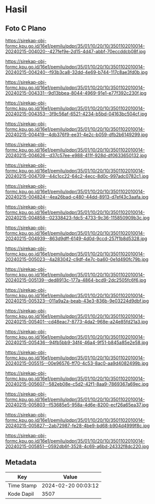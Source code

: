 # Hasil

## Foto C Plano

https://sirekap-obj-formc.kpu.go.id/16e1/pemilu/pdpr/35/01/10/20/10/3501102010014-20240215-004020--427fef9e-2d15-4d47-abbf-70eccddcb08f.jpg

https://sirekap-obj-formc.kpu.go.id/16e1/pemilu/pdpr/35/01/10/20/10/3501102010014-20240215-004240--f93b3ca8-32dd-4e69-b744-117c8ae3fd0b.jpg

https://sirekap-obj-formc.kpu.go.id/16e1/pemilu/pdpr/35/01/10/20/10/3501102010014-20240215-004331--9d13bbea-8044-4969-91e1-e77f392c230f.jpg

https://sirekap-obj-formc.kpu.go.id/16e1/pemilu/pdpr/35/01/10/20/10/3501102010014-20240215-004353--3f9c56af-6521-4234-b5bd-04163bc504cf.jpg

https://sirekap-obj-formc.kpu.go.id/16e1/pemilu/pdpr/35/01/10/20/10/3501102010014-20240215-004419--4db376f9-ee31-4e2c-b059-dfb2b6149299.jpg

https://sirekap-obj-formc.kpu.go.id/16e1/pemilu/pdpr/35/01/10/20/10/3501102010014-20240215-004626--d37c57ee-e988-411f-928d-df0633650132.jpg

https://sirekap-obj-formc.kpu.go.id/16e1/pemilu/pdpr/35/01/10/20/10/3501102010014-20240215-004709--44c1cc22-64c2-4ecc-8d0c-997adc0782c1.jpg

https://sirekap-obj-formc.kpu.go.id/16e1/pemilu/pdpr/35/01/10/20/10/3501102010014-20240215-004824--4ea26bad-c480-44dd-8913-d7ef43c3aafa.jpg

https://sirekap-obj-formc.kpu.go.id/16e1/pemilu/pdpr/35/01/10/20/10/3501102010014-20240215-004858--02338423-fdc5-4733-9c36-115850909b3c.jpg

https://sirekap-obj-formc.kpu.go.id/16e1/pemilu/pdpr/35/01/10/20/10/3501102010014-20240215-004939--863d9dff-6149-4d0d-9ccd-257f1b8d5328.jpg

https://sirekap-obj-formc.kpu.go.id/16e1/pemilu/pdpr/35/01/10/20/10/3501102010014-20240215-005023--4a283042-c9df-4e7c-ba60-0e1d490fc79b.jpg

https://sirekap-obj-formc.kpu.go.id/16e1/pemilu/pdpr/35/01/10/20/10/3501102010014-20240215-005139--ded8913c-177a-4864-bcd9-2dc2505fc6f6.jpg

https://sirekap-obj-formc.kpu.go.id/16e1/pemilu/pdpr/35/01/10/20/10/3501102010014-20240215-005323--011a9a2a-beab-43e3-836b-9e03224d9dbf.jpg

https://sirekap-obj-formc.kpu.go.id/16e1/pemilu/pdpr/35/01/10/20/10/3501102010014-20240215-005401--cd48eac7-8773-4da2-968e-a24e85fd21a3.jpg

https://sirekap-obj-formc.kpu.go.id/16e1/pemilu/pdpr/35/01/10/20/10/3501102010014-20240215-005436--94fb5bb9-34f4-46a4-9f51-b845a85e2e58.jpg

https://sirekap-obj-formc.kpu.go.id/16e1/pemilu/pdpr/35/01/10/20/10/3501102010014-20240215-005515--00e96576-ff70-4c53-8ac0-aa9d4082499b.jpg

https://sirekap-obj-formc.kpu.go.id/16e1/pemilu/pdpr/35/01/10/20/10/3501102010014-20240215-005607--582eb08e-c5d2-42f1-8aa9-7869367a69ec.jpg

https://sirekap-obj-formc.kpu.go.id/16e1/pemilu/pdpr/35/01/10/20/10/3501102010014-20240215-005803--f53685e5-958a-4d6e-8200-ecf26a65ea37.jpg

https://sirekap-obj-formc.kpu.go.id/16e1/pemilu/pdpr/35/01/10/20/10/3501102010014-20240215-005827--2ab72987-fe28-4be9-bd68-b904d4999f8c.jpg

https://sirekap-obj-formc.kpu.go.id/16e1/pemilu/pdpr/35/01/10/20/10/3501102010014-20240215-005851--0592db6f-3528-4c69-a6bd-24332f8dc220.jpg


## Metadata

| Key        | Value               |
| ---------- | ------------------- |
| Time Stamp | 2024-02-20 00:03:12 |
| Kode Dapil | 3507                |



